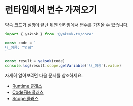 # 런타임에서 변수 가져오기

약속 코드가 실행이 끝난 뒤엔 런타임에서 변수를 가져올 수 있습니다.

```typescript
import { yaksok } from '@yaksok-ts/core'

const code = `
내_이름: "영희"
`

const result = yaksok(code)
console.log(result.scope.getVariable('내_이름').value)
```

자세히 알아보려면 다음 문서를 참조하세요:

-   [Runtime 클래스](/api/classes/Runtime)
-   [CodeFile 클래스](/api/classes/CodeFile)
-   [Scope 클래스](/api/classes/Scope)
